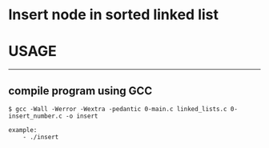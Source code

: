 # Insert node in sorted linked list

# USAGE
---------

## compile program using GCC

    $ gcc -Wall -Werror -Wextra -pedantic 0-main.c linked_lists.c 0-insert_number.c -o insert

    example:
        - ./insert
